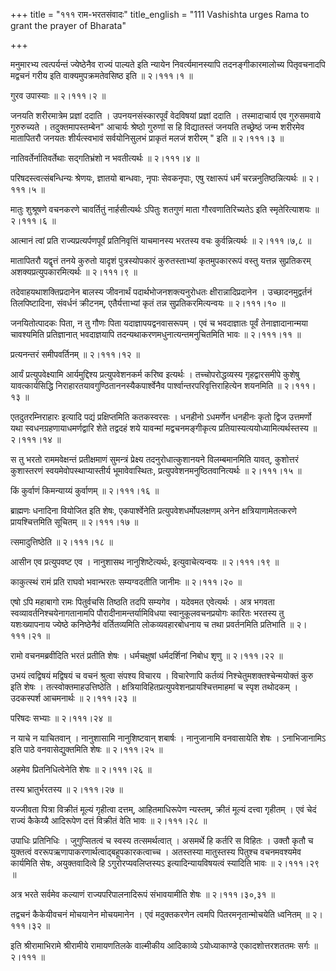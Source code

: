 +++
title = "१११ राम-भरतसंवादः"
title_english = "111 Vashishta urges Rama to grant the prayer of Bharata"

+++


मनुमारभ्य त्वत्पर्यन्तं ज्येष्ठेनैव राज्यं पाल्यते इति न्यायेन
निवर्त्यमानस्यापि तदनङ्गीकारमालोच्य पितृवचनादपि मद्वचनं गरीय इति
वाक्यमुपक्रमतेवसिष्ठ इति  ॥  २।१११।१  ॥   

  

गुरव उपास्याः  ॥  २।१११।२  ॥   

  

जनयति शरीरमात्रेम प्रज्ञां ददाति । उपनयनसंस्कारपूर्वं वेदविषयां प्रज्ञां
ददाति । तस्मादाचार्य एव गुरुसमवाये गुरुरुच्यते । तदुक्तमापस्तम्बेन"
आचार्यः श्रेष्ठो गुरुणां स हि विद्यातस्तं जनयति तच्छ्रेष्ठं जन्म शरीरमेव
मातापितरौ जनयतः शीर्यत्स्वभावं सर्वयोनिसुलभं प्राकृतं मलजं शरीरम् " इति
 ॥  २।१११।३  ॥   

  

नातिवर्तेर्नातिवर्तेथाः सद्गतिभ्रंशो न भवतीत्यर्थः  ॥  २।१११।४  ॥   

  

परिषदस्त्वत्संबन्धिन्यः श्रेणयः, ज्ञातयो बान्धवाः, नृपाः सेवकनृपाः, एषु
रक्षारूपं धर्मं चरन्ननुतिष्ठन्नित्यर्थः  ॥  २।१११।५  ॥   

  

मातुः शुश्रूषणे वचनकरणे चावर्तितुं नार्हसीत्यर्थः ऽपितुः शतगुणं माता
गौरवणातिरिच्यतेऽ इति स्मृतेरित्याशयः  ॥  २।१११।६  ॥   

  

आत्मानं त्वां प्रति राज्यप्रत्यर्पणपूर्वं प्रतिनिवृत्तिं याचमानस्य
भरतस्य वचः कुर्वन्नित्यर्थः  ॥  २।१११।७,८  ॥   

  

मातापितरौ यद्वृत्तं तनये कुरुतो यादृशं पुत्रस्योपकारं कुरुतस्ताभ्यां
कृतमुपकाररूपं वस्तु यत्तन्न सुप्रतिकरम् अशक्यप्रत्युपकारमित्यर्थः  ॥ 
२।१११।९  ॥   

  

तदेवाहयथाशक्तिप्रदानेन बालस्य जीवनार्थं पदार्थभोजनशक्त्यनुरोधतः
क्षीरान्नादिप्रदानेन । उच्छादनमुद्वर्तनं तिलपिष्टादिना, संवर्धनं
क्रीटनम्, एतैर्यत्ताभ्यां कृतं तन्न सुप्रतिकरमित्यन्वयः  ॥  २।१११।१०  ॥   

  

जनयितोत्पादकः पिता, न तु गौणः पिता यदाज्ञापयद्वनवासरूपम् । एवं च
भवदाज्ञातः पूर्वं तेनाज्ञादानान्मया चावश्यमिति प्रतिज्ञानात् भवदाज्ञयापि
तदन्यथाकरणमधुनात्यन्तमनुचितमिति भावः  ॥  २।१११।११  ॥   

  

प्रत्यनन्तरं समीपवर्तिनम्  ॥  २।१११।१२  ॥   

  

आर्यं प्रत्युपवेक्ष्यामि आर्यमुद्दिश्य प्रत्युपवेशनकर्म करिष्व इत्यर्थः
। तच्चोपरोद्धव्यस्य गृहद्वारसमीपे कुशेषु यावत्कार्यसिद्धि
निराहारतयावगुण्ठिताननस्यैकपार्श्वेनैव पार्श्वान्तरपरिवृत्तिराहित्येन
शयनमिति  ॥  २।१११।१३  ॥   

  

एतदुतरम्निराहारः इत्यादि पद्यं प्रक्षिप्तमिति कतकस्वरसः । धनहीनो
ऽधमर्णेन धनहीनः कृतो द्विज उत्तमर्णो यथा स्वधनग्रहणायाधमर्णद्वारि शेते
तद्वदहं शये यावन्मां मद्वचनमङ्गीकृत्य प्रतियास्यत्ययोध्यामित्यर्थस्तस्य
 ॥  २।१११।१४  ॥   

  

स तु भरतो राममवेक्षन्तं प्रतीक्षमाणं सुमन्त्रं प्रेक्ष्य
तदनुरोधात्कुशानयने विलम्बमानमिति यावत्, कुशोत्तरं कुशास्तरणं
स्वयमेवोपस्थाप्यास्तीर्य भूमावेवास्थितः, प्रत्युपवेशनमनुष्ठितवानित्यर्थः
 ॥  २।१११।१५  ॥   

  

किं कुर्वाणं किमन्याय्यं कुर्वाणम्  ॥  २।१११।१६  ॥   

  

ब्राह्मणः धनादिना वियोजित इति शेषः, एकपार्श्वेनेति
प्रत्युपवेशधर्मोपलक्षणम् अनेन क्षत्रियाणामेतत्करणे प्रायश्चित्तमिति
सूचितम्  ॥  २।१११।१७  ॥   

  

त्समादुत्तिष्ठेति  ॥  २।१११।१८  ॥   

  

आसीन एव प्रत्युपवष्ट एव । नानुशासथ नानुशिष्टेत्यर्थः, इत्युवाचेत्यन्वयः
 ॥  २।१११।१९  ॥   

  

काकुत्स्थं रामं प्रति राघवो भवान्भरतः सम्यग्वदतीति जानीमः  ॥  २।१११।२०
 ॥   

  

एषो ऽपि महाबागो रामः पितुर्वचसि तिष्ठति तदपि सम्यगेव । यदेवमत एवेत्यर्थः
। अत्र भगवता स्वव्यावर्तनिश्चयेनागतानामपि पौरादीनामन्तर्यामिविधया
स्वानुकूलवचनप्रयोगः कारितः भरतस्य तु यशःख्यापनाय ज्येष्ठे कनिष्ठेनैवं
वर्तितव्यमिति लोकव्यवहारबोधनाय च तथा प्रवर्तनमिति प्रतिभाति  ॥  २।१११।२१
 ॥   

  

रामो वचनमब्रवीदिति भरतं प्रतीति शेषः । धर्मचक्षुषां धर्मदर्शिनां निबोध
शृणु  ॥  २।१११।२२  ॥   

  

उभयं त्वद्विषयं मद्विषयं च वचनं श्रुत्वा संपश्य विचारय । विचारेणापि
कर्तव्यं निश्चेतुमशक्तश्चेन्मयोक्तं कुरु इति शेषः ।
तत्स्वोक्तमाहउत्तिष्ठेति । क्षत्रियाविहितप्रत्युपवेशनप्रायश्चित्तमाहमां
च स्पृश तथोदकम् । उदकस्पर्श आचमनार्थः  ॥  २।१११।२३  ॥   

  

परिषदः सभ्याः  ॥  २।१११।२४  ॥   

  

न याचे न याचितवान् । नानुशासामि नानुशिष्टवान् शबार्षः । नानुजानामि
वनवासायेति शेषः । ऽनाभिजानामिऽ इति पाठे वनवासेद्युक्तमिति शेषः  ॥ 
२।१११।२५  ॥   

  

अहमेव प्रितनिधित्वेनेति शेषः  ॥  २।१११।२६  ॥   

  

तस्य भ्रातुर्भरतस्य  ॥  २।१११।२७  ॥   

  

यज्जीवता पित्रा विक्रीतं मूल्यं गृहीत्वा दत्तम्, आहितमाधिरूपेण न्यस्तम्,
क्रीतं मूल्यं दत्त्वा गृहीतम् । एवं चेदं राज्यं कैकेय्यै आदिरूपेण दत्तं
विक्रीतं वेति भावः  ॥  २।१११।२८  ॥   

  

उपाधिः प्रतिनिधिः । जुगुप्सितत्वं च स्वस्य तत्समर्थत्वात् । असमर्थे हि
कर्तरि स विहितः । उक्तौ कृतौ च युक्तत्वं
वररूपऋणापाकरणार्थत्वाद्बहूपकारकत्वाच्च । अतस्तस्या मातुस्तस्य पितुश्च
वचनमवश्यमेव कार्यमिति सेषः, अयुक्तवादित्वे हि ऽगुरोरप्यवलिप्तस्यऽ
इत्यादिन्यायविषयत्वं स्यादिति भावः  ॥  २।१११।२९  ॥   

  

अत्र भरते सर्वमेव कल्याणं राज्यपरिपालनादिरूपं संभावयामीति शेषः  ॥ 
२।१११।३०,३१  ॥   

  

तद्वचनं कैकेयीवचनं मोचयानेन मोचयमानेन । एवं मदुक्तकरणेन त्वमपि
पितरमनृतान्मोचयेति ध्वनितम्  ॥  २।१११।३२  ॥   

  

इति श्रीरामाभिरामे श्रीरामीये रामायणतिलके वाल्मीकीय आदिकाव्ये
ऽयोध्याकाण्डे एकादशोत्तरशततमः सर्गः  ॥  २।१११  ॥   

  

  


